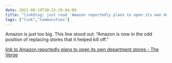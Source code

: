 ```yaml
---
date: 2021-08-19T10:15:29-04:00
title: "linkblog: just read 'Amazon reportedly plans to open its own department stores - The Verge'"
tags: ["link","Communities"]
---
```

Amazon is just too big. This line stood out: “Amazon is now in the odd position of replacing stores that it helped kill off.”
 
[link to Amazon reportedly plans to open its own department stores - The Verge](https://www.theverge.com/2021/8/19/22632141/amazon-mall-department-store-retail-rumor)
